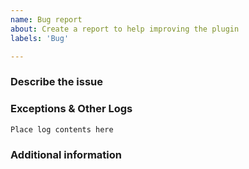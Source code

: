 ```yaml
---
name: Bug report
about: Create a report to help improving the plugin
labels: 'Bug'

---
```


### Describe the issue
<!-- A clear and concise description of what the issue is, and when it occurred. Post possible exceptions further down below -->


### Exceptions & Other Logs
<!-- If reporting an Exception, please provide the error log from /plugins/Plan/logs, it has context in it -->

```
Place log contents here
```

### Additional information
<!-- Any additional information, plugin versions, context, what was attempted, etc -->
